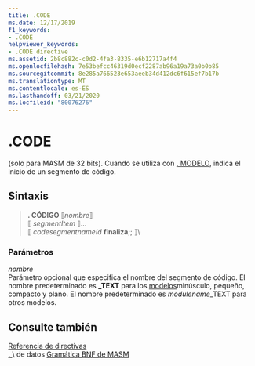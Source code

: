 ```yaml
---
title: .CODE
ms.date: 12/17/2019
f1_keywords:
- .CODE
helpviewer_keywords:
- .CODE directive
ms.assetid: 2b8c882c-c0d2-4fa3-8335-e6b12717a4f4
ms.openlocfilehash: 7e53befcc46319d0ecf2287ab96a19a73a0b0b85
ms.sourcegitcommit: 8e285a766523e653aeeb34d412dc6f615ef7b17b
ms.translationtype: MT
ms.contentlocale: es-ES
ms.lasthandoff: 03/21/2020
ms.locfileid: "80076276"
---
```

# <a name="code"></a>.CODE

(solo para MASM de 32 bits). Cuando se utiliza con [. MODELO](dot-model.md), indica el inicio de un segmento de código.

## <a name="syntax"></a>Sintaxis

> **. CÓDIGO** ⟦*nombre*⟧ \
> ⟦ *segmentItem* ⟧... \
> ⟦ *codesegmentnameId* **finaliza**;; ⟧\

### <a name="parameters"></a>Parámetros

*nombre*\
Parámetro opcional que especifica el nombre del segmento de código. El nombre predeterminado es **_TEXT** para los [modelos](dot-model.md)minúsculo, pequeño, compacto y plano. El nombre predeterminado es *modulename*_TEXT para otros modelos.

## <a name="see-also"></a>Consulte también

[Referencia de directivas](directives-reference.md)\
[. ](dot-data.md)\ de datos
[Gramática BNF de MASM](masm-bnf-grammar.md)
